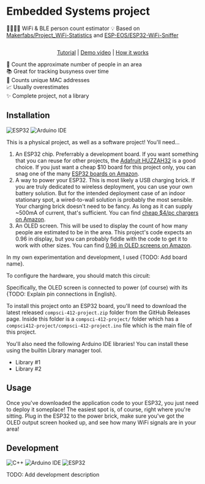 # Embedded Systems project

👨‍👩‍👧‍👦 WiFi & BLE person count estimator
💡 Based on [Makerfabs/Project_WiFi-Statistics] and [ESP-EOS/ESP32-WiFi-Sniffer]

<div align="center">

![]()

<!-- prettier-ignore -->
[Tutorial]()
| [Demo video]()
| [How it works]()

</div>

🔢 Count the approximate number of people in an area \
📚 Great for tracking busyness over time \
📡 Counts unique MAC addresses \
📈 Usually overestimates \
✨ Complete project, not a library

## Installation

![ESP32](https://img.shields.io/static/v1?style=for-the-badge&message=ESP32&color=E7352C&logo=Espressif&logoColor=FFFFFF&label=)
![Arduino IDE](https://img.shields.io/static/v1?style=for-the-badge&message=Arduino+IDE&color=00979D&logo=Arduino&logoColor=FFFFFF&label=)

This is a physical project, as well as a software project! You'll need...

1. An ESP32 chip. Preferrably a development board. If you want something that
   you can reuse for other projects, the [Adafruit HUZZAH32] is a good choice.
   If you just want a cheap $10 board for this project only, you can snag one of
   the many [ESP32 boards on Amazon].
2. A way to power your ESP32. This is most likely a USB charging brick. If you
   are truly dedicated to wireless deployment, you can use your own battery
   solution. But for the intended deployment case of an indoor stationary spot,
   a wired-to-wall solution is probably the most sensible. Your charging brick
   doesn't need to be fancy. As long as it can supply ~500mA of current, that's
   sufficient. You can find [cheap $4/pc chargers on Amazon].
3. An OLED screen. This will be used to display the count of how many people are
   estimated to be in the area. This project's code expects an 0.96 in display,
   but you can probably fiddle with the code to get it to work with other sizes.
   You can find [0.96 in OLED screens on Amazon].

In my own experimentation and development, I used {TODO: Add board name}.

To configure the hardware, you should match this circuit:

Specifically, the OLED screen is connected to power (of course) with its {TODO:
Explain pin connections in English}.

To install this project onto an ESP32 board, you'll need to download the latest
released `compsci-412-project.zip` folder from the GitHub Releases page. Inside
this folder is a `compsci-412-project/` folder which has a
`compsci412-project/compsci-412-project.ino` file which is the main file of this
project.

You'll also need the following Arduino IDE libraries! You can install these
using the builtin Library manager tool.

- Library #1
- Library #2

## Usage

Once you've downloaded the application code to your ESP32, you just need to
deploy it someplace! The easiest spot is, of course, right where you're sitting.
Plug in the ESP32 to the power brick, make sure you've got the OLED output
screen hooked up, and see how many WiFi signals are in your area!

## Development

![C++](https://img.shields.io/static/v1?style=for-the-badge&message=C%2B%2B&color=00599C&logo=C%2B%2B&logoColor=FFFFFF&label=)
![Arduino IDE](https://img.shields.io/static/v1?style=for-the-badge&message=Arduino+IDE&color=00979D&logo=Arduino&logoColor=FFFFFF&label=)
![ESP32](https://img.shields.io/static/v1?style=for-the-badge&message=ESP32&color=E7352C&logo=Espressif&logoColor=FFFFFF&label=)

TODO: Add development description

<!-- prettier-ignore-start -->
[adafruit huzzah32]: https://www.adafruit.com/product/3405
[esp32 boards on amazon]: https://www.amazon.com/s?k=esp32+board
[cheap $4/pc chargers on amazon]: https://www.amazon.com/s?k=usb+charger
[0.96 in oled screens on amazon]: https://www.amazon.com/s?k=arduino+oled
[Makerfabs/Project_WiFi-Statistics]: https://github.comMakerfabs/Project_WiFi-Statistics#readme
[ESP-EOS/ESP32-WiFi-Sniffer]: https://github.com/ESP-EOS/ESP32-WiFi-Sniffer#readme
<!-- prettier-ignore-end -->
